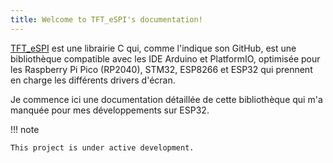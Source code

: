 ```yaml
---
title: Welcome to TFT_eSPI's documentation!
---
```


[TFT_eSPI](https://github.com/Bodmer/TFT_eSPI) est une librairie C qui, comme l'indique son GitHub, est 
une bibliothèque compatible avec les IDE Arduino et PlatformIO, optimisée pour les Raspberry Pi Pico (RP2040),
STM32, ESP8266 et ESP32 qui prennent en charge les différents drivers d'écran.

Je commence ici une documentation détaillée de cette bibliothèque qui m'a manquée pour mes développements sur ESP32.

<!--  
  - 'Display Fundamentals'
    - 'Initializing and configuring the display'
    - 'Basic drawing functions'
    - 'Understanding display coordinates'
  - 'Graphics and UI'
    - 'Drawing shapes and graphics'
    - 'Text rendering and styling'
    - 'Creating UI elements (buttons, sliders, etc.)'
  - 'Touch and Input'
    - 'Enabling and configuring touch input'
    - 'Handling touch events and gestures'
  - 'Advanced Topics'
    - 'Optimizing performance and memory usage'
    - 'Troubleshooting common issues'
  - 'Examples and Resources'
    - 'Example projects and code snippets'
    - 'Links to official documentation and community resources'
-->

!!! note

    This project is under active development.

